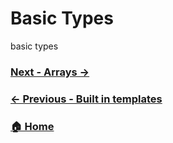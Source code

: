 
# Basic Types

basic types

### [Next - Arrays →](./arrays.md)
### [← Previous - Built in templates](../built-in-templates.md)
### [🏠 Home](../introduction.md)